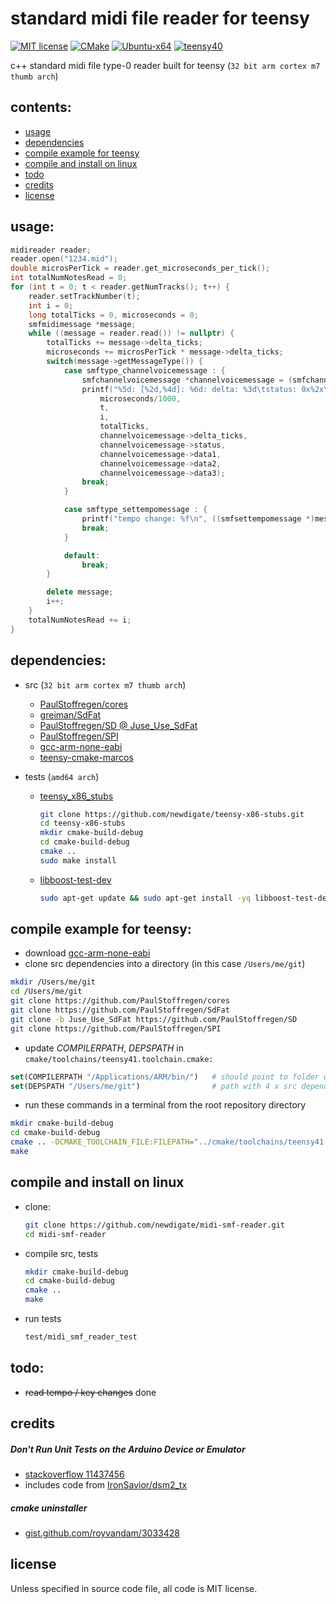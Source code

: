 # standard midi file reader for teensy
[![MIT license](https://img.shields.io/badge/License-MIT-blue.svg)](LICENSE)
[![CMake](https://img.shields.io/badge/project-CMake-brightgreen.svg?label=built%20with&colorA=555555&colorB=8a8fff&logo=)](CMakelists.txt)
[![Ubuntu-x64](https://github.com/newdigate/midi-smf-reader/workflows/Ubuntu-x64/badge.svg)](https://github.com/newdigate/midi-smf-reader/actions?query=workflow%3AUbuntu-x64)
[![teensy40](https://github.com/newdigate/midi-smf-reader/workflows/teensy40/badge.svg)](https://github.com/newdigate/midi-smf-reader/actions?query=workflow%3Ateensy40)

c++ standard midi file type-0 reader built for teensy (`32 bit arm cortex m7 thumb arch`)  

## contents:
* [usage](#usage)
* [dependencies](#dependencies)
* [compile example for teensy](#compile-example-for-teensy)
* [compile and install on linux](#compile-and-install-on-linux)
* [todo](#todo)
* [credits](#credits)
* [license](#license)
  
## usage:
``` c++
midireader reader;
reader.open("1234.mid");
double microsPerTick = reader.get_microseconds_per_tick();
int totalNumNotesRead = 0;
for (int t = 0; t < reader.getNumTracks(); t++) {
    reader.setTrackNumber(t);
    int i = 0;
    long totalTicks = 0, microseconds = 0;
    smfmidimessage *message;
    while ((message = reader.read()) != nullptr) {
        totalTicks += message->delta_ticks;
        microseconds += microsPerTick * message->delta_ticks;
        switch(message->getMessageType()) {
            case smftype_channelvoicemessage : {
                smfchannelvoicemessage *channelvoicemessage = (smfchannelvoicemessage *)message;
                printf("%5d: [%2d,%4d]: %6d: delta: %3d\tstatus: 0x%2x\tdata1: %3d\tdata2: %3d\tdata3: %2d\t\n",
                    microseconds/1000,
                    t,
                    i,
                    totalTicks,
                    channelvoicemessage->delta_ticks,
                    channelvoicemessage->status,
                    channelvoicemessage->data1,
                    channelvoicemessage->data2,
                    channelvoicemessage->data3);
                break; 
            }

            case smftype_settempomessage : {
                printf("tempo change: %f\n", ((smfsettempomessage *)message)->getTempo());
                break;
            }

            default: 
                break;
        }

        delete message;
        i++;
    }
    totalNumNotesRead += i;
}
```

## dependencies:
* src (`32 bit arm cortex m7 thumb arch`)  
  * [PaulStoffregen/cores](https://github.com/PaulStoffregen/cores)
  * [greiman/SdFat](https://github.com/greiman/SdFat)
  * [PaulStoffregen/SD @ Juse_Use_SdFat](https://github.com/PaulStoffregen/SD)
  * [PaulStoffregen/SPI](https://github.com/PaulStoffregen/SPI)
  * [gcc-arm-none-eabi](https://developer.arm.com/tools-and-software/open-source-software/developer-tools/gnu-toolchain/gnu-rm/downloads)
  * [teensy-cmake-marcos](https://github.com/newdigate/teensy-cmake-marcos)
  
* tests (`amd64 arch`)
  * [teensy_x86_stubs](https://github.com/newdigate/teensy-x86-stubs)
    ``` sh
    git clone https://github.com/newdigate/teensy-x86-stubs.git
    cd teensy-x86-stubs
    mkdir cmake-build-debug
    cd cmake-build-debug
    cmake .. 
    sudo make install
    ```
  * [libboost-test-dev](https://www.boost.org/doc/libs/1_63_0/libs/test/doc/html/index.html)
    ``` sh
    sudo apt-get update && sudo apt-get install -yq libboost-test-dev
    ```

## compile example for teensy:
* download [gcc-arm-none-eabi](https://developer.arm.com/tools-and-software/open-source-software/developer-tools/gnu-toolchain/gnu-rm/downloads)
* clone src dependencies into a directory (in this case `/Users/me/git`)
``` sh
mkdir /Users/me/git
cd /Users/me/git
git clone https://github.com/PaulStoffregen/cores
git clone https://github.com/PaulStoffregen/SdFat
git clone -b Juse_Use_SdFat https://github.com/PaulStoffregen/SD
git clone https://github.com/PaulStoffregen/SPI
```

* update *COMPILERPATH*, *DEPSPATH* in `cmake/toolchains/teensy41.toolchain.cmake:`
``` cmake
set(COMPILERPATH "/Applications/ARM/bin/")   # should point to folder with GCC-ARM-NONE-EABI executables
set(DEPSPATH "/Users/me/git")                # path with 4 x src dependencies 
```

* run these commands in a terminal from the root repository directory
``` sh
mkdir cmake-build-debug
cd cmake-build-debug
cmake .. -DCMAKE_TOOLCHAIN_FILE:FILEPATH="../cmake/toolchains/teensy41.toolchain.cmake"
make 
```

## compile and install on linux      
* clone:
  ``` sh
  git clone https://github.com/newdigate/midi-smf-reader.git
  cd midi-smf-reader
  ```
* compile src, tests
  ``` sh
  mkdir cmake-build-debug
  cd cmake-build-debug
  cmake .. 
  make
  ```
* run tests
  ``` sh
  test/midi_smf_reader_test
  ```

## todo:
* ~~read tempo / key changes~~ done

## credits
##### Don't Run Unit Tests on the Arduino Device or Emulator
* [stackoverflow 11437456](https://stackoverflow.com/a/11437456)
* includes code from [IronSavior/dsm2_tx](https://github.com/IronSavior/dsm2_tx)

##### cmake uninstaller
*  [gist.github.com/royvandam/3033428](https://gist.github.com/royvandam/3033428)

## license
Unless specified in source code file, all code is MIT license.
